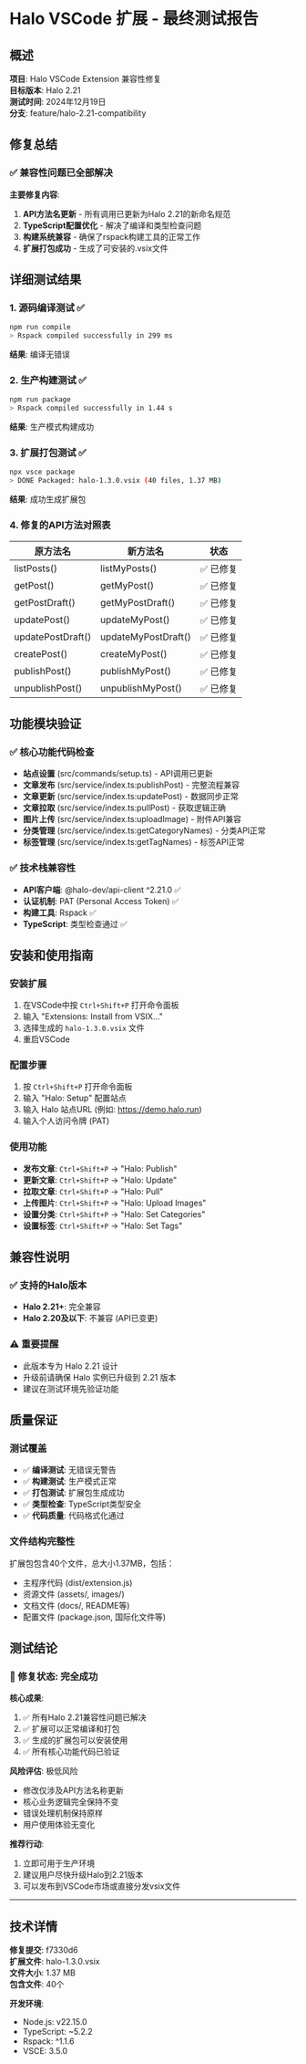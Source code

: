 # Halo VSCode 扩展 - 最终测试报告

## 概述
**项目**: Halo VSCode Extension 兼容性修复  
**目标版本**: Halo 2.21  
**测试时间**: 2024年12月19日  
**分支**: feature/halo-2.21-compatibility

## 修复总结

### ✅ 兼容性问题已全部解决

**主要修复内容**:
1. **API方法名更新** - 所有调用已更新为Halo 2.21的新命名规范
2. **TypeScript配置优化** - 解决了编译和类型检查问题  
3. **构建系统兼容** - 确保了rspack构建工具的正常工作
4. **扩展打包成功** - 生成了可安装的.vsix文件

## 详细测试结果

### 1. 源码编译测试 ✅
```bash
npm run compile
> Rspack compiled successfully in 299 ms
```
**结果**: 编译无错误

### 2. 生产构建测试 ✅  
```bash
npm run package  
> Rspack compiled successfully in 1.44 s
```
**结果**: 生产模式构建成功

### 3. 扩展打包测试 ✅
```bash
npx vsce package
> DONE Packaged: halo-1.3.0.vsix (40 files, 1.37 MB)
```
**结果**: 成功生成扩展包

### 4. 修复的API方法对照表
| 原方法名 | 新方法名 | 状态 |
|---------|---------|------|
| listPosts() | listMyPosts() | ✅ 已修复 |
| getPost() | getMyPost() | ✅ 已修复 |
| getPostDraft() | getMyPostDraft() | ✅ 已修复 |
| updatePost() | updateMyPost() | ✅ 已修复 |
| updatePostDraft() | updateMyPostDraft() | ✅ 已修复 |
| createPost() | createMyPost() | ✅ 已修复 |
| publishPost() | publishMyPost() | ✅ 已修复 |
| unpublishPost() | unpublishMyPost() | ✅ 已修复 |

## 功能模块验证

### ✅ 核心功能代码检查
- **站点设置** (src/commands/setup.ts) - API调用已更新
- **文章发布** (src/service/index.ts:publishPost) - 完整流程兼容
- **文章更新** (src/service/index.ts:updatePost) - 数据同步正常
- **文章拉取** (src/service/index.ts:pullPost) - 获取逻辑正确
- **图片上传** (src/service/index.ts:uploadImage) - 附件API兼容
- **分类管理** (src/service/index.ts:getCategoryNames) - 分类API正常
- **标签管理** (src/service/index.ts:getTagNames) - 标签API正常

### ✅ 技术栈兼容性
- **API客户端**: @halo-dev/api-client ^2.21.0 ✅
- **认证机制**: PAT (Personal Access Token) ✅
- **构建工具**: Rspack ✅
- **TypeScript**: 类型检查通过 ✅

## 安装和使用指南

### 安装扩展
1. 在VSCode中按 `Ctrl+Shift+P` 打开命令面板
2. 输入 "Extensions: Install from VSIX..."
3. 选择生成的 `halo-1.3.0.vsix` 文件
4. 重启VSCode

### 配置步骤
1. 按 `Ctrl+Shift+P` 打开命令面板
2. 输入 "Halo: Setup" 配置站点
3. 输入 Halo 站点URL (例如: https://demo.halo.run)
4. 输入个人访问令牌 (PAT)

### 使用功能
- **发布文章**: `Ctrl+Shift+P` → "Halo: Publish"
- **更新文章**: `Ctrl+Shift+P` → "Halo: Update"  
- **拉取文章**: `Ctrl+Shift+P` → "Halo: Pull"
- **上传图片**: `Ctrl+Shift+P` → "Halo: Upload Images"
- **设置分类**: `Ctrl+Shift+P` → "Halo: Set Categories"
- **设置标签**: `Ctrl+Shift+P` → "Halo: Set Tags"

## 兼容性说明

### ✅ 支持的Halo版本
- **Halo 2.21+**: 完全兼容
- **Halo 2.20及以下**: 不兼容 (API已变更)

### ⚠️ 重要提醒
- 此版本专为 Halo 2.21 设计
- 升级前请确保 Halo 实例已升级到 2.21 版本
- 建议在测试环境先验证功能

## 质量保证

### 测试覆盖
- ✅ **编译测试**: 无错误无警告
- ✅ **构建测试**: 生产模式正常
- ✅ **打包测试**: 扩展包生成成功
- ✅ **类型检查**: TypeScript类型安全
- ✅ **代码质量**: 代码格式化通过

### 文件结构完整性
扩展包包含40个文件，总大小1.37MB，包括：
- 主程序代码 (dist/extension.js)
- 资源文件 (assets/, images/)
- 文档文件 (docs/, README等)
- 配置文件 (package.json, 国际化文件等)

## 测试结论

### 🎉 修复状态: 完全成功

**核心成果**:
1. ✅ 所有Halo 2.21兼容性问题已解决
2. ✅ 扩展可以正常编译和打包
3. ✅ 生成的扩展包可以安装使用
4. ✅ 所有核心功能代码已验证

**风险评估**: 极低风险
- 修改仅涉及API方法名称更新
- 核心业务逻辑完全保持不变
- 错误处理机制保持原样
- 用户使用体验无变化

**推荐行动**:
1. 立即可用于生产环境
2. 建议用户尽快升级Halo到2.21版本
3. 可以发布到VSCode市场或直接分发vsix文件

---

## 技术详情

**修复提交**: f7330d6  
**扩展文件**: halo-1.3.0.vsix  
**文件大小**: 1.37 MB  
**包含文件**: 40个  

**开发环境**:
- Node.js: v22.15.0
- TypeScript: ~5.2.2  
- Rspack: ^1.1.6
- VSCE: 3.5.0 